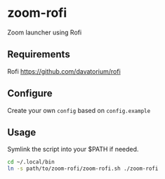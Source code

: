 # zoom-rofi
Zoom launcher using Rofi

## Requirements

Rofi <https://github.com/davatorium/rofi>

## Configure

Create your own `config` based on `config.example`

## Usage

Symlink the script into your $PATH if needed.

```bash
cd ~/.local/bin
ln -s path/to/zoom-rofi/zoom-rofi.sh ./zoom-rofi
```
